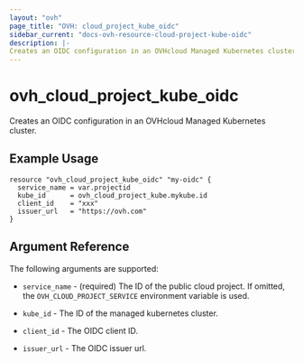 ```yaml
---
layout: "ovh"
page_title: "OVH: cloud_project_kube_oidc"
sidebar_current: "docs-ovh-resource-cloud-project-kube-oidc"
description: |-
Creates an OIDC configuration in an OVHcloud Managed Kubernetes cluster.
---
```


# ovh_cloud_project_kube_oidc

Creates an OIDC configuration in an OVHcloud Managed Kubernetes cluster.

## Example Usage

```hcl
resource "ovh_cloud_project_kube_oidc" "my-oidc" {
  service_name = var.projectid
  kube_id      = ovh_cloud_project_kube.mykube.id
  client_id    = "xxx"
  issuer_url   = "https://ovh.com"
}
```

## Argument Reference

The following arguments are supported:

* `service_name` - (required) The ID of the public cloud project. If omitted,
  the `OVH_CLOUD_PROJECT_SERVICE` environment variable is used.

* `kube_id` - The ID of the managed kubernetes cluster.

* `client_id` - The OIDC client ID.

* `issuer_url` - The OIDC issuer url.
